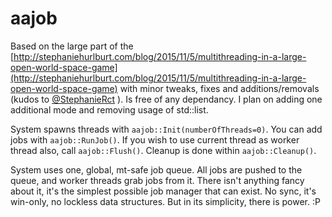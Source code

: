 # aajob

Based on the large part of the [http://stephaniehurlburt.com/blog/2015/11/5/multithreading-in-a-large-open-world-space-game](http://stephaniehurlburt.com/blog/2015/11/5/multithreading-in-a-large-open-world-space-game) with minor tweaks, fixes and additions/removals (kudos to [@StephanieRct](https://twitter.com/StephanieRct) ).
Is free of any dependancy.
I plan on adding one additional mode and removing usage of std::list.

System spawns threads with `aajob::Init(numberOfThreads=0)`. You can add jobs with `aajob::RunJob()`. If you wish to use current thread as worker thread also, call `aajob::Flush()`. Cleanup is done within `aajob::Cleanup()`.

System uses one, global, mt-safe job queue. All jobs are pushed to the queue, and worker threads grab jobs from it. There isn't anything fancy about it, it's the simplest possible job manager that can exist. No sync, it's win-only, no lockless data structures. But in its simplicity, there is power. :P
